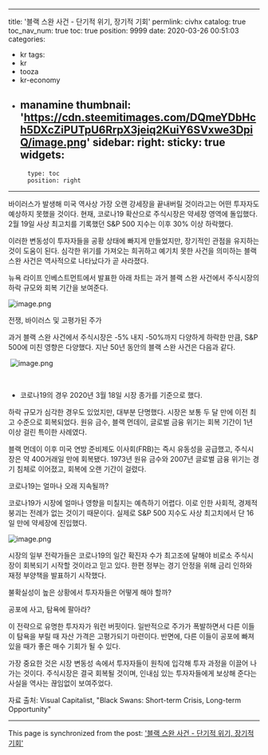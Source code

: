 
---
title: '블랙 스완 사건 - 단기적 위기, 장기적 기회'
permlink: civhx
catalog: true
toc_nav_num: true
toc: true
position: 9999
date: 2020-03-26 00:51:03
categories:
- kr
tags:
- kr
- tooza
- kr-economy
- manamine
thumbnail: 'https://cdn.steemitimages.com/DQmeYDbHch5DXcZiPUTpU6RrpX3jeiq2KuiY6SVxwe3DpiQ/image.png'
sidebar:
    right:
        sticky: true
widgets:
    -
        type: toc
        position: right
---


바이러스가 발생해 미국 역사상 가장 오랜 강세장을 끝내버릴 것이라고는 어떤 투자자도 예상하지 못했을 것이다. 현재, 코로나19 확산으로 주식시장은 약세장 영역에 돌입했다. 2월 19일 사상 최고치를 기록했던 S&P 500 지수는 이후 30% 이상 하락했다.


이러한 변동성이 투자자들을 공황 상태에 빠지게 만들었지만, 장기적인 관점을 유지하는 것이 도움이 된다. 심각한 위기를 가져오는 희귀하고 예기치 못한 사건을 의미하는 블랙 스완 사건은 역사적으로 나타났다가 곧 사라졌다.


뉴욕 라이프 인베스트먼트에서 발표한 아래 차트는 과거 블랙 스완 사건에서 주식시장의 하락 규모와 회복 기간을 보여준다.



![image.png](https://cdn.steemitimages.com/DQmeYDbHch5DXcZiPUTpU6RrpX3jeiq2KuiY6SVxwe3DpiQ/image.png)



전쟁, 바이러스 및 고평가된 주가


과거 블랙 스완 사건에서 주식시장은 -5% 내지 -50%까지 다양하게 하락한 만큼, S&P 500에 미친 영향은 다양했다. 지난 50년 동안의 블랙 스완 사건은 다음과 같다.

﻿
![image.png](https://cdn.steemitimages.com/DQmbq1ZBqjBsonUeLGQpkaJMrasFXkX8qyyBX1LhAvgtKvu/image.png)

﻿
* 코로나19의 경우 2020년 3월 18일 시장 종가를 기준으로 했다.


하락 규모가 심각한 경우도 있었지만, 대부분 단명했다. 시장은 보통 두 달 만에 이전 최고 수준으로 회복되었다. 원유 금수, 블랙 먼데이, 글로벌 금융 위기는 회복 기간이 1년 이상 걸린 특이한 사례였다.


블랙 먼데이 이후 미국 연방 준비제도 이사회(FRB)는 즉시 유동성을 공급했고, 주식시장은 약 400거래일 만에 회복됐다. 1973년 원유 금수와 2007년 글로벌 금융 위기는 경기 침체로 이어졌고, 회복에 오랜 기간이 걸렸다.


코로나19는 얼마나 오래 지속될까?


코로나19가 시장에 얼마나 영향을 미칠지는 예측하기 어렵다. 이로 인한 사회적, 경제적 붕괴는 전례가 없는 것이기 때문이다. 실제로 S&P 500 지수도 사상 최고치에서 단 16일 만에 약세장에 진입했다.



![image.png](https://cdn.steemitimages.com/DQmZ7C4jsaat6htFK4d4sJK6s2dhRRB3biE174Jm1Nsqkyj/image.png)



시장의 일부 전략가들은 코로나19의 일간 확진자 수가 최고조에 달해야 비로소 주식시장이 회복되기 시작할 것이라고 믿고 있다. 한편 정부는 경기 안정을 위해 금리 인하와 재정 부양책을 발표하기 시작했다.


불확실성이 높은 상황에서 투자자들은 어떻게 해야 할까?


공포에 사고, 탐욕에 팔아라?


이 전략으로 유명한 투자자가 워런 버핏이다. 일반적으로 주가가 폭발하면서 다른 이들이 탐욕을 부릴 때 자산 가격은 고평가되기 마련이다. 반면에, 다른 이들이 공포에 빠져있을 때가 좋은 매수 기회가 될 수 있다.


가장 중요한 것은 시장 변동성 속에서 투자자들이 원칙에 입각해 투자 과정을 이끌어 나가는 것이다. 주식시장은 결국 회복될 것이며, 인내심 있는 투자자들에게 보상해 준다는 사실을 역사는 끊임없이 보여주었다.


자료 출처: Visual Capitalist, "Black Swans: Short-term Crisis, Long-term Opportunity"

- - -

This page is synchronized from the post: ['블랙 스완 사건 - 단기적 위기, 장기적 기회'](https://steemit.com/@pius.pius/civhx)

